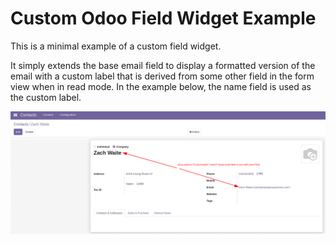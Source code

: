 # Custom Odoo Field Widget Example

This is a minimal example of a custom field widget.

It simply extends the base email field to display a formatted version of the
email with a custom label that is derived from some other field in the form view
when in read mode. In the example below, the name field is used as the custom
label.

![Screenshot](./custom_email_field_screenshot.png)
